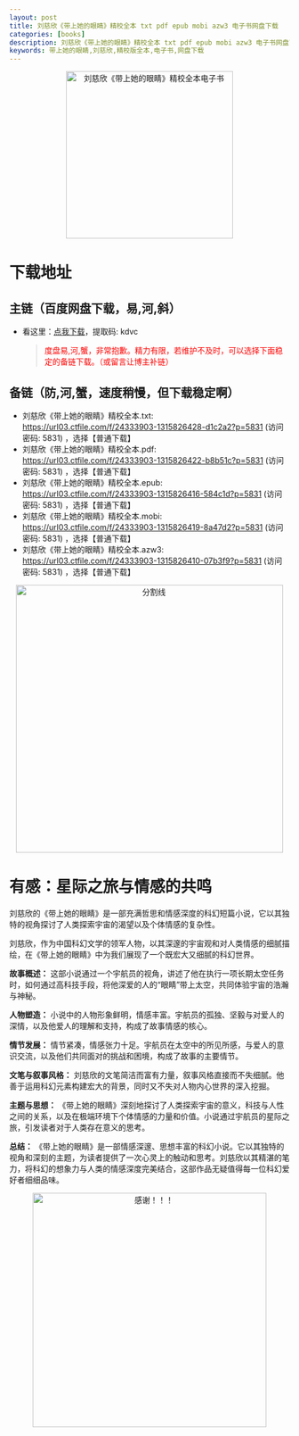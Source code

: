 ```yaml
---
layout: post
title: 刘慈欣《带上她的眼睛》精校全本 txt pdf epub mobi azw3 电子书网盘下载
categories: [books]
description: 刘慈欣《带上她的眼睛》精校全本 txt pdf epub mobi azw3 电子书网盘下载：https://qweree.cn/index.php/448/
keywords: 带上她的眼睛,刘慈欣,精校版全本,电子书,网盘下载
---
```


<div align="center"><img src="http://qweree.cn/wp-content/uploads/2024/06/dai-shang-ta-de-yan-jing-tuya.jpg" alt="刘慈欣《带上她的眼睛》精校全本电子书" width="300px" height="auto"></div>

# 下载地址

## 主链（百度网盘下载，易,河,斜）

- 看这里：[点我下载](https://pan.baidu.com/s/1qZRtufNxueSwGGkzsLIB5A?pwd=kdvc)，提取码: kdvc

  > <p style="color:red" >度盘易,河,蟹，非常抱歉。精力有限，若维护不及时，可以选择下面稳定的备链下载。（或留言让博主补链）</p>

## 备链（防,河,蟹，速度稍慢，但下载稳定啊）

- 刘慈欣《带上她的眼睛》精校全本.txt: <https://url03.ctfile.com/f/24333903-1315826428-d1c2a2?p=5831> (访问密码: 5831) ，选择【普通下载】
- 刘慈欣《带上她的眼睛》精校全本.pdf: <https://url03.ctfile.com/f/24333903-1315826422-b8b51c?p=5831> (访问密码: 5831) ，选择【普通下载】
- 刘慈欣《带上她的眼睛》精校全本.epub: <https://url03.ctfile.com/f/24333903-1315826416-584c1d?p=5831> (访问密码: 5831) ，选择【普通下载】
- 刘慈欣《带上她的眼睛》精校全本.mobi: <https://url03.ctfile.com/f/24333903-1315826419-8a47d2?p=5831> (访问密码: 5831) ，选择【普通下载】
- 刘慈欣《带上她的眼睛》精校全本.azw3: <https://url03.ctfile.com/f/24333903-1315826410-07b3f9?p=5831> (访问密码: 5831) ，选择【普通下载】

<div align="center"><img src="https://pic.imgdb.cn/item/6612476468eb935713c85291.gif" alt="分割线" width="480px" height="auto"/></div>

# 有感：星际之旅与情感的共鸣

刘慈欣的《带上她的眼睛》是一部充满哲思和情感深度的科幻短篇小说，它以其独特的视角探讨了人类探索宇宙的渴望以及个体情感的复杂性。

刘慈欣，作为中国科幻文学的领军人物，以其深邃的宇宙观和对人类情感的细腻描绘，在《带上她的眼睛》中为我们展现了一个既宏大又细腻的科幻世界。

**故事概述：**
这部小说通过一个宇航员的视角，讲述了他在执行一项长期太空任务时，如何通过高科技手段，将他深爱的人的“眼睛”带上太空，共同体验宇宙的浩瀚与神秘。

**人物塑造：**
小说中的人物形象鲜明，情感丰富。宇航员的孤独、坚毅与对爱人的深情，以及他爱人的理解和支持，构成了故事情感的核心。

**情节发展：**
情节紧凑，情感张力十足。宇航员在太空中的所见所感，与爱人的意识交流，以及他们共同面对的挑战和困境，构成了故事的主要情节。

**文笔与叙事风格：**
刘慈欣的文笔简洁而富有力量，叙事风格直接而不失细腻。他善于运用科幻元素构建宏大的背景，同时又不失对人物内心世界的深入挖掘。

**主题与思想：**
《带上她的眼睛》深刻地探讨了人类探索宇宙的意义，科技与人性之间的关系，以及在极端环境下个体情感的力量和价值。小说通过宇航员的星际之旅，引发读者对于人类存在意义的思考。

**总结：**
《带上她的眼睛》是一部情感深邃、思想丰富的科幻小说。它以其独特的视角和深刻的主题，为读者提供了一次心灵上的触动和思考。刘慈欣以其精湛的笔力，将科幻的想象力与人类的情感深度完美结合，这部作品无疑值得每一位科幻爱好者细细品味。

<div align="center"><img src="https://pic.imgdb.cn/item/661246bf68eb935713c7f81c.gif" alt="感谢！！！" width="420px" height="auto"/></div>
